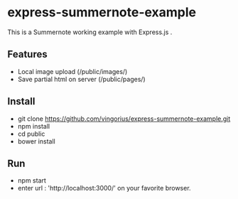 # express-summernote-example
This is a Summernote working example with Express.js .

## Features
  * Local image upload (/public/images/)
  * Save partial html on server (/public/pages/)

## Install
  * git clone  https://github.com/vingorius/express-summernote-example.git
  * npm install
  * cd public
  * bower install

## Run
  * npm start
  * enter url : 'http://localhost:3000/' on your favorite browser.
